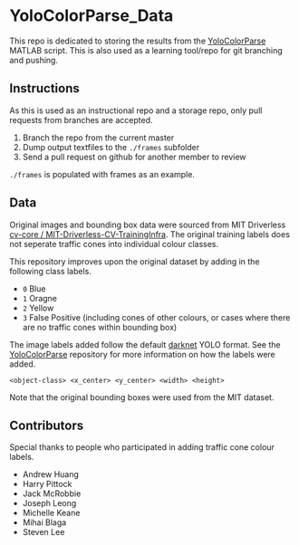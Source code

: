# YoloColorParse_Data
This repo is dedicated to storing the results from the [YoloColorParse](https://github.com/MURDriverless/YoloColorParse) MATLAB script. This is also used as a learning tool/repo for git branching and pushing.

## Instructions
As this is used as an instructional repo and a storage repo, only pull requests from branches are accepted.

1. Branch the repo from the current master
2. Dump output textfiles to the `./frames` subfolder
3. Send a pull request on github for another member to review

`./frames` is populated with frames as an example.

## Data

Original images and bounding box data were sourced from MIT Driverless [cv-core
/
MIT-Driverless-CV-TrainingInfra](https://github.com/cv-core/MIT-Driverless-CV-TrainingInfra/tree/master/CVC-YOLOv3). The original training labels does not seperate traffic cones into individual colour classes.

This repository improves upon the original dataset by adding in the following class labels.

* `0` Blue
* `1` Oragne
* `2` Yellow
* `3` False Positive (including cones of other colours, or cases where there are no traffic cones within bounding box)

The image labels added follow the default [darknet](https://github.com/AlexeyAB/darknet) YOLO format. See the [YoloColorParse](https://github.com/MURDriverless/YoloColorParse) repository for more information on how the labels were added.

```
<object-class> <x_center> <y_center> <width> <height>
```

Note that the original bounding boxes were used from the MIT dataset.


## Contributors

Special thanks to people who participated in adding traffic cone colour labels.

* Andrew Huang
* Harry Pittock
* Jack McRobbie
* Joseph Leong
* Michelle Keane
* Mihai Blaga
* Steven Lee